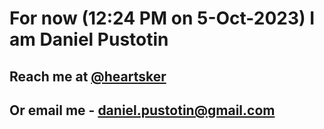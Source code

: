 # For now (12:24 PM on  5-Oct-2023) I am Daniel Pustotin
## Reach me at [@heartsker](https://t.me/heartsker)
## Or email me - daniel.pustotin@gmail.com
